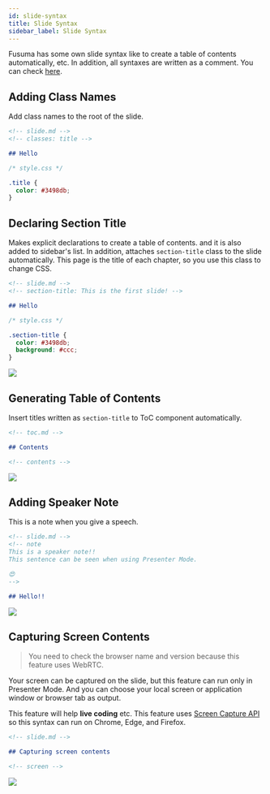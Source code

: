 ```yaml
---
id: slide-syntax
title: Slide Syntax
sidebar_label: Slide Syntax
---
```


Fusuma has some own slide syntax like to create a table of contents automatically, etc. In addition, all syntaxes are written as a comment. You can check [here](https://hiroppy.github.io/fusuma/intro/#slide-8).

## Adding Class Names

Add class names to the root of the slide.

```md
<!-- slide.md -->
<!-- classes: title -->

## Hello
```

```css
/* style.css */

.title {
  color: #3498db;
}
```

## Declaring Section Title

Makes explicit declarations to create a table of contents. and it is also added to sidebar's list. In addition, attaches `section-title` class to the slide automatically. This page is the title of each chapter, so you use this class to change CSS.

```md
<!-- slide.md -->
<!-- section-title: This is the first slide! -->

## Hello
```

```css
/* style.css */

.section-title {
  color: #3498db;
  background: #ccc;
}
```

![](assets/slide-syntax-section-title.png)

## Generating Table of Contents

Insert titles written as `section-title` to ToC component automatically.

```md
<!-- toc.md -->

## Contents

<!-- contents -->
```

![](assets/slide-syntax-toc.png)

## Adding Speaker Note

This is a note when you give a speech.

```md
<!-- slide.md -->
<!-- note
This is a speaker note!!
This sentence can be seen when using Presenter Mode.

😍
-->

## Hello!!
```

![](assets/slide-syntax-speaker-note.png)

## Capturing Screen Contents

> You need to check the browser name and version because this feature uses WebRTC.

Your screen can be captured on the slide, but this feature can run only in Presenter Mode. And you can choose your local screen or application window or browser tab as output.

This feature will help **live coding** etc. This feature uses [Screen Capture API
](https://developer.mozilla.org/en-US/docs/Web/API/Screen_Capture_API/Using_Screen_Capture) so this syntax can run on Chrome, Edge, and Firefox.

```md
<!-- slide.md -->

## Capturing screen contents

<!-- screen -->
```

![](assets/slide-syntax-screen.png)
